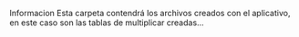 Informacion
Esta carpeta contendrá los archivos creados con el aplicativo, en este caso son las tablas de multiplicar creadas...
